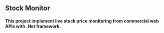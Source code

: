 ## **Stock Monitor**

#### This project implement live stock price monitoring from commercial web APIs with .Net framework.

